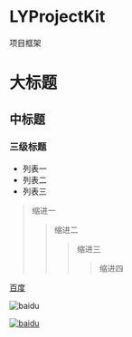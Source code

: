 # LYProjectKit
项目框架

大标题
=

中标题
-

### 三级标题


* 列表一
* 列表二
* 列表三


>缩进一
>>缩进二
>>>缩进三
>>>>缩进四

[百度](http://baidu.com)

![baidu](https://www.baidu.com/img/bd_logo1.png?qua=high&where=super "百度logo")

[![baidu]](http://baidu.com)

[baidu]:https://www.baidu.com/img/bd_logo1.png?qua=high&where=super "百度logo"

